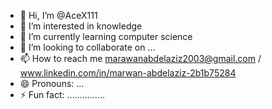 - 👋 Hi, I’m @AceX111
- 👀 I’m interested in knowledge 
- 🌱 I’m currently learning computer science
- 💞️ I’m looking to collaborate on ...
- 📫 How to reach me marawanabdelaziz2003@gmail.com / www.linkedin.com/in/marwan-abdelaziz-2b1b75284
- 😄 Pronouns: ...
- ⚡ Fun fact: ...............

<!---
AceX111/AceX111 is a ✨ special ✨ repository because its `README.md` (this file) appears on your GitHub profile.
You can click the Preview link to take a look at your changes.
--->
